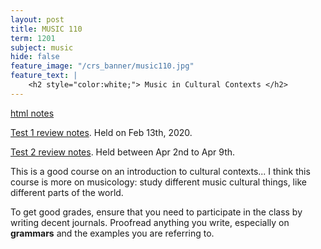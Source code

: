 ```yaml
---
layout: post
title: MUSIC 110
term: 1201
subject: music
hide: false
feature_image: "/crs_banner/music110.jpg"
feature_text: |
    <h2 style="color:white;"> Music in Cultural Contexts </h2>
---
```


[html notes](/md/1201/music110/)

[Test 1 review notes](/pdfs/1201/mus110_unit1.pdf). Held on Feb 13th, 2020.

[Test 2 review notes](/pdfs/1201/mus110_test2_review.pdf). Held between Apr 2nd to Apr 9th.

This is a good course on an introduction to cultural contexts... I think this course is more on musicology: study different music cultural things, like different parts of the world.

To get good grades, ensure that you need to participate in the class by writing decent journals. Proofread anything you write, especially on **grammars** and the examples you are referring to.

